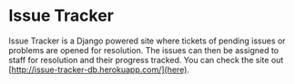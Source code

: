 # Issue Tracker
Issue Tracker is a Django powered site where tickets of pending issues or problems are opened for resolution. 
The issues can then be assigned to staff for resolution and their progress tracked.
You can check the site out [http://issue-tracker-db.herokuapp.com/](here).
